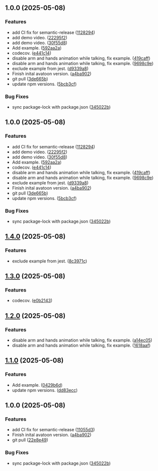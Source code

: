 ## 1.0.0 (2025-05-08)

### Features

* add CI fix for semantic-release ([1128294](https://github.com/khaledalam/avatoon/commit/1128294f866ed9296ccd2188a1c494645c715f63))
* add demo video. ([22295f2](https://github.com/khaledalam/avatoon/commit/22295f2c6682494d08946aa9d0bc8844ee13ff25))
* add demo video. ([30f55d8](https://github.com/khaledalam/avatoon/commit/30f55d8a647d6256e2f0988739df12b82af3d741))
* Add example. ([592aa2a](https://github.com/khaledalam/avatoon/commit/592aa2aa3bdd1197b0f925132c272889bf9945b1))
* codecov. ([e441c14](https://github.com/khaledalam/avatoon/commit/e441c14a78213774986f3473767b6ccefd971291))
* disable arm and hands animation while talking, fix example. ([419caff](https://github.com/khaledalam/avatoon/commit/419caff2172b6ac2ec7d8f30a7901c7bb0db9d3f))
* disable arm and hands animation while talking, fix example. ([9698c9e](https://github.com/khaledalam/avatoon/commit/9698c9eb423c34305422b19fdce797b206cd9cad))
* exclude example from jest. ([d9339a8](https://github.com/khaledalam/avatoon/commit/d9339a8694b2b76b280f87b18bfe6958cd8e3ba9))
* Finish inital avatoon version. ([a4ba902](https://github.com/khaledalam/avatoon/commit/a4ba902a4cd4c5ae87260a77c177360e326a66c2))
* git pull ([3de665b](https://github.com/khaledalam/avatoon/commit/3de665b033430f09abbc78b8e0e3292db04c41c1))
* update npm versions. ([5bcb3cf](https://github.com/khaledalam/avatoon/commit/5bcb3cf5b9d598fe986673997d1e9be9f8c070d1))

### Bug Fixes

* sync package-lock with package.json ([345022b](https://github.com/khaledalam/avatoon/commit/345022bbd9ac5b2727fab4286ed5979b739102d2))

## 1.0.0 (2025-05-08)

### Features

* add CI fix for semantic-release ([1128294](https://github.com/khaledalam/avatoon/commit/1128294f866ed9296ccd2188a1c494645c715f63))
* add demo video. ([22295f2](https://github.com/khaledalam/avatoon/commit/22295f2c6682494d08946aa9d0bc8844ee13ff25))
* add demo video. ([30f55d8](https://github.com/khaledalam/avatoon/commit/30f55d8a647d6256e2f0988739df12b82af3d741))
* Add example. ([592aa2a](https://github.com/khaledalam/avatoon/commit/592aa2aa3bdd1197b0f925132c272889bf9945b1))
* codecov. ([e441c14](https://github.com/khaledalam/avatoon/commit/e441c14a78213774986f3473767b6ccefd971291))
* disable arm and hands animation while talking, fix example. ([419caff](https://github.com/khaledalam/avatoon/commit/419caff2172b6ac2ec7d8f30a7901c7bb0db9d3f))
* disable arm and hands animation while talking, fix example. ([9698c9e](https://github.com/khaledalam/avatoon/commit/9698c9eb423c34305422b19fdce797b206cd9cad))
* exclude example from jest. ([d9339a8](https://github.com/khaledalam/avatoon/commit/d9339a8694b2b76b280f87b18bfe6958cd8e3ba9))
* Finish inital avatoon version. ([a4ba902](https://github.com/khaledalam/avatoon/commit/a4ba902a4cd4c5ae87260a77c177360e326a66c2))
* git pull ([3de665b](https://github.com/khaledalam/avatoon/commit/3de665b033430f09abbc78b8e0e3292db04c41c1))
* update npm versions. ([5bcb3cf](https://github.com/khaledalam/avatoon/commit/5bcb3cf5b9d598fe986673997d1e9be9f8c070d1))

### Bug Fixes

* sync package-lock with package.json ([345022b](https://github.com/khaledalam/avatoon/commit/345022bbd9ac5b2727fab4286ed5979b739102d2))

## [1.4.0](https://github.com/khaledalam/avatoon/compare/v1.3.0...v1.4.0) (2025-05-08)

### Features

* exclude example from jest. ([8c3971c](https://github.com/khaledalam/avatoon/commit/8c3971c500162fcac214038188ec78f59623ce59))

## [1.3.0](https://github.com/khaledalam/avatoon/compare/v1.2.0...v1.3.0) (2025-05-08)

### Features

* codecov. ([e0b2143](https://github.com/khaledalam/avatoon/commit/e0b2143772ae9f219736c65efb49b398f13e23d5))

## [1.2.0](https://github.com/khaledalam/avatoon/compare/v1.1.0...v1.2.0) (2025-05-08)

### Features

* disable arm and hands animation while talking, fix example. ([a14ec05](https://github.com/khaledalam/avatoon/commit/a14ec053c8ced6ac7f1718570fddd0e9462039ed))
* disable arm and hands animation while talking, fix example. ([1618aaf](https://github.com/khaledalam/avatoon/commit/1618aaf355a4d16012ad8c4b95ac1acdfb405fa2))

## [1.1.0](https://github.com/khaledalam/avatoon/compare/v1.0.0...v1.1.0) (2025-05-08)

### Features

* Add example. ([0429b6d](https://github.com/khaledalam/avatoon/commit/0429b6d7fbc09ca7574fa75d4ea2bc95185d76af))
* update npm versions. ([dd83ecc](https://github.com/khaledalam/avatoon/commit/dd83ecc61aa78ba1f5c303fd45d89364fbda9e70))

## 1.0.0 (2025-05-08)

### Features

* add CI fix for semantic-release ([11055d3](https://github.com/khaledalam/avatoon/commit/11055d34eaa54bba72b7b9227aa74e09bc28c339))
* Finish inital avatoon version. ([a4ba902](https://github.com/khaledalam/avatoon/commit/a4ba902a4cd4c5ae87260a77c177360e326a66c2))
* git pull ([22e8e49](https://github.com/khaledalam/avatoon/commit/22e8e495662db5e204515d930baa6b99831787b9))

### Bug Fixes

* sync package-lock with package.json ([345022b](https://github.com/khaledalam/avatoon/commit/345022bbd9ac5b2727fab4286ed5979b739102d2))
